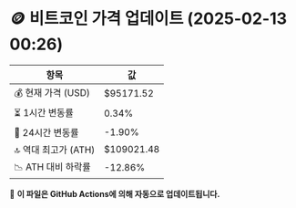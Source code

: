 # 🪙 비트코인 가격 업데이트 (2025-02-13 00:26)

| 항목                | 값 |
|--------------------|----------------|
| 💰 현재 가격 (USD) | $95171.52 |
| ⏳ 1시간 변동률    | 0.34% |
| 📆 24시간 변동률   | -1.90% |
| 🔝 역대 최고가 (ATH) | $109021.48 |
| 📉 ATH 대비 하락률 | -12.86% |

🔄 **이 파일은 GitHub Actions에 의해 자동으로 업데이트됩니다.**

